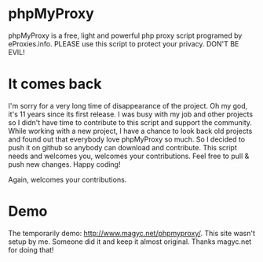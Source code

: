 # phpMyProxy
phpMyProxy is a free, light and powerful php proxy script programed by eProxies.info. PLEASE use this script to protect your privacy. DON'T BE EVIL!

# It comes back
I'm sorry for a very long time of disappearance of the project. Oh my god, it's 11 years since its first release. I was busy with my job and other projects so I didn't have time to contribute to this script and support the community. While working with a new project, I have a chance to look back old projects and found out that everybody love phpMyProxy so much. So I decided to push it on github so anybody can download and contribute. This script needs and welcomes you, welcomes your contributions. Feel free to pull & push new changes. Happy coding!

Again, welcomes your contributions.

# Demo
The temporarily demo: http://www.magyc.net/phpmyproxy/. This site wasn't setup by me. Someone did it and keep it almost original. Thanks magyc.net for doing that!
